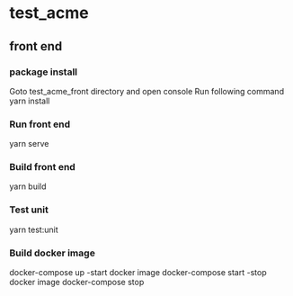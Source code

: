 # test_acme
## front end
### package install
Goto test_acme_front directory and open console
Run following command
  yarn install
### Run front end
  yarn serve
### Build front end
  yarn build
### Test unit
  yarn test:unit
### Build docker image
  docker-compose up
-start docker image
    docker-compose start
-stop docker image
    docker-compose stop
